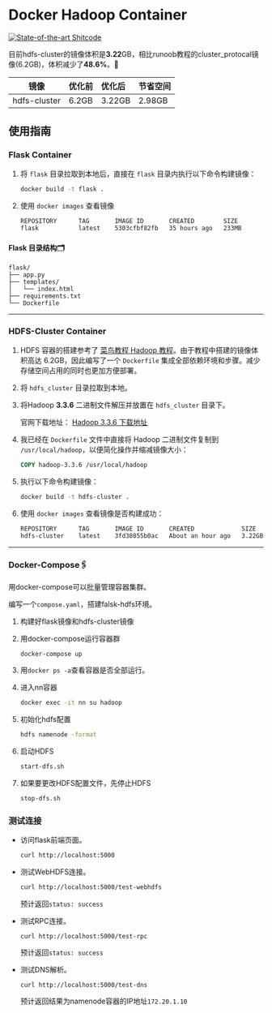 # Docker Hadoop Container

[![State-of-the-art Shitcode](https://img.shields.io/static/v1?label=State-of-the-art&message=Shitcode&color=7B5804)](https://github.com/trekhleb/state-of-the-art-shitcode)

目前hdfs-cluster的镜像体积是**3.22**GB，相比runoob教程的cluster_protocal镜像(6.2GB)，体积减少了**48.6%**。🚀

|    镜像    |优化前|优化后|节省空间|
|:----------:|:----|:----|:------|
|hdfs-cluster|6.2GB|3.22GB|2.98GB|

## 使用指南

### Flask Container

1. 将 `flask` 目录拉取到本地后，直接在 `flask` 目录内执行以下命令构建镜像：
    ```bash
    docker build -t flask .
    ```

2. 使用 `docker images` 查看镜像
    ```bash
    REPOSITORY      TAG       IMAGE ID       CREATED        SIZE
    flask           latest    5303cfbf82fb   35 hours ago   233MB
    ```

#### Flask 目录结构🗂️
```
flask/
├── app.py
├── templates/
│   └── index.html
├── requirements.txt
└── Dockerfile
```

---

### HDFS-Cluster Container

1. HDFS 容器的搭建参考了 [菜鸟教程 Hadoop 教程](https://www.runoob.com/w3cnote/hadoop-tutorial.html)。由于教程中搭建的镜像体积高达 6.2GB，因此编写了一个 `Dockerfile` 集成全部依赖环境和步骤。减少存储空间占用的同时也更加方便部署。

2. 将 `hdfs_cluster` 目录拉取到本地。

3. 将Hadoop **3.3.6** 二进制文件解压并放置在 `hdfs_cluster` 目录下。

    官网下载地址：
    [Hadoop 3.3.6 下载地址](https://dlcdn.apache.org/hadoop/common/hadoop-3.3.6/hadoop-3.3.6.tar.gz)

4. 我已经在 `Dockerfile` 文件中直接将 Hadoop 二进制文件复制到 `/usr/local/hadoop`，以便简化操作并缩减镜像大小：
    ```Dockerfile
    COPY hadoop-3.3.6 /usr/local/hadoop
    ```

5. 执行以下命令构建镜像：
    ```bash
    docker build -t hdfs-cluster .
    ```

6. 使用 `docker images` 查看镜像是否构建成功：
    ```bash
    REPOSITORY      TAG       IMAGE ID       CREATED             SIZE
    hdfs-cluster    latest    3fd30855b0ac   About an hour ago   3.22GB
    ```

---

### Docker-Compose🖇️

用docker-compose可以批量管理容器集群。

编写一个`compose.yaml`，搭建falsk-hdfs环境。

1. 构建好flask镜像和hdfs-cluster镜像

2. 用docker-compose运行容器群
    ```bash
    docker-compose up
    ```

3. 用`docker ps -a`查看容器是否全部运行。

4. 进入nn容器

    ```bash
    docker exec -it nn su hadoop
    ```

5. 初始化hdfs配置
    
    ```bash
    hdfs namenode -format
    ```

6. 启动HDFS

    ```bash
    start-dfs.sh
    ```

7. 如果要更改HDFS配置文件，先停止HDFS

    ```bash
    stop-dfs.sh
    ```
    
### 测试连接

- 访问flask前端页面。

    ```bash
    curl http://localhost:5000
    ```

- 测试WebHDFS连接。

    ```bash
    curl http://localhost:5000/test-webhdfs
    ```

    预计返回`status: success`

- 测试RPC连接。

    ```
    curl http://localhost:5000/test-rpc
    ```

    预计返回`status: success`

- 测试DNS解析。

    ```
    curl http://localhost:5000/test-dns
    ```

    预计返回结果为namenode容器的IP地址`172.20.1.10`
